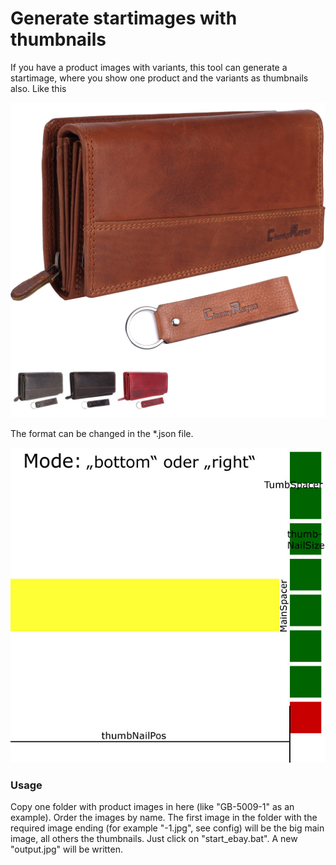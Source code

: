 # Generate startimages with thumbnails

If you have a product images with variants, this tool can generate a startimage, where you show one product and the variants as thumbnails also. Like this

![alt text](https://raw.githubusercontent.com/AskanSimon/startimage-with-thumbnails/main/output.jpg)

The format can be changed in the *.json file. 

![alt text](https://raw.githubusercontent.com/AskanSimon/startimage-with-thumbnails/main/config.jpg)

### Usage

Copy one folder with product images in here (like "GB-5009-1" as an example). Order the images by name. The first image in the folder with the required image ending (for example "-1.jpg", see config) will be the big main image, all others the thumbnails. Just click on "start_ebay.bat". A new "output.jpg" will be written. 




